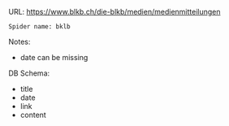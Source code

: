 URL: https://www.blkb.ch/die-blkb/medien/medienmitteilungen

    Spider name: bklb

Notes:
- date can be missing

DB Schema:
- title
- date
- link
- content

